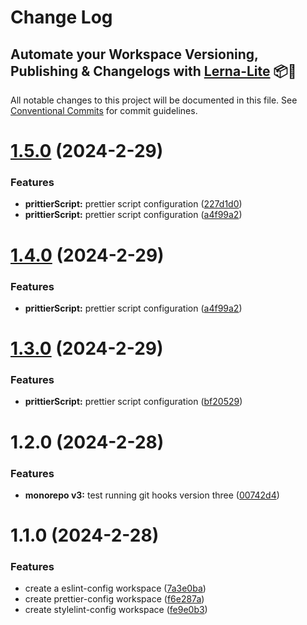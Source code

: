 # Change Log

## Automate your Workspace Versioning, Publishing & Changelogs with [Lerna-Lite](https://github.com/lerna-lite/lerna-lite) 📦🚀

All notable changes to this project will be documented in this file.
See [Conventional Commits](https://conventionalcommits.org) for commit guidelines.

# [1.5.0](https://github.com/tom-57blocks/setup-monorepo-demo/compare/eslint-config@1.3.0...eslint-config@1.5.0) (2024-2-29)

### Features

- **prittierScript:** prettier script configuration ([227d1d0](https://github.com/tom-57blocks/setup-monorepo-demo/commit/227d1d0f53268ad2ad619cb77a6d514bc3d3d067))
- **prittierScript:** prettier script configuration ([a4f99a2](https://github.com/tom-57blocks/setup-monorepo-demo/commit/a4f99a24d2b26de80e7ef4d4ca6df4f2a3e27add))

# [1.4.0](https://github.com/tom-57blocks/setup-monorepo-demo/compare/eslint-config@1.3.0...eslint-config@1.4.0) (2024-2-29)

### Features

- **prittierScript:** prettier script configuration ([a4f99a2](https://github.com/tom-57blocks/setup-monorepo-demo/commit/a4f99a24d2b26de80e7ef4d4ca6df4f2a3e27add))

# [1.3.0](https://github.com/tom-57blocks/setup-monorepo-demo/compare/eslint-config@1.2.0...eslint-config@1.3.0) (2024-2-29)

### Features

- **prittierScript:** prettier script configuration ([bf20529](https://github.com/tom-57blocks/setup-monorepo-demo/commit/bf2052939d4ce388b3685dbd5241b90e66e8231d))

# 1.2.0 (2024-2-28)

### Features

- **monorepo v3:** test running git hooks version three ([00742d4](https://github.com/tom-57blocks/setup-monorepo-demo/commit/00742d4807c3c5d7e26ae55d2288004950b3b289))

# 1.1.0 (2024-2-28)

### Features

- create a eslint-config workspace ([7a3e0ba](https://github.com/tom-57blocks/setup-monorepo-demo/commit/7a3e0bade50f5f12ed75e12666ecc5b1946d810e))
- create prettier-config workspace ([f6e287a](https://github.com/tom-57blocks/setup-monorepo-demo/commit/f6e287a2d9904b0494ea25fb5a7b22c6dbe04cab))
- create stylelint-config workspace ([fe9e0b3](https://github.com/tom-57blocks/setup-monorepo-demo/commit/fe9e0b38d58fc84ae786fbd525baa0304809cfb0))
